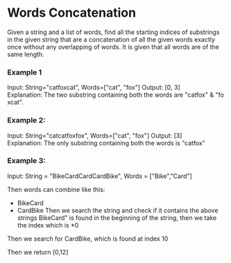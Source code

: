 # Words Concatenation

Given a string and a list of words, find all the starting indices of substrings in the given string that are a concatenation of all the given words exactly once without any overlapping of words. It is given that all words are of the same length.

### Example 1
Input: String="catfoxcat", Words=["cat", "fox"]
Output: [0, 3]
Explanation: The two substring containing both the words are "catfox" & "foxcat".

### Example 2:
Input: String="catcatfoxfox", Words=["cat", "fox"]
Output: [3]
Explanation: The only substring containing both the words is "catfox"

### Example 3:
Input: String = "BikeCardCardCardBike", Words = ["Bike","Card"]

Then words can combine like this:
- BikeCard 
- CardBike
Then we search the string and check if it contains the above strings
BikeCard" is found in the beginning of the string, then we take the index which is *0

Then we search for CardBike, which is found at index 10

Then we return [0,12]

